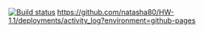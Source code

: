 [![Build status](https://ci.appveyor.com/api/projects/status/71e3998dcqg6b2gf?svg=true)](https://ci.appveyor.com/project/natasha80/hw-1-1)
https://github.com/natasha80/HW-1.1/deployments/activity_log?environment=github-pages

